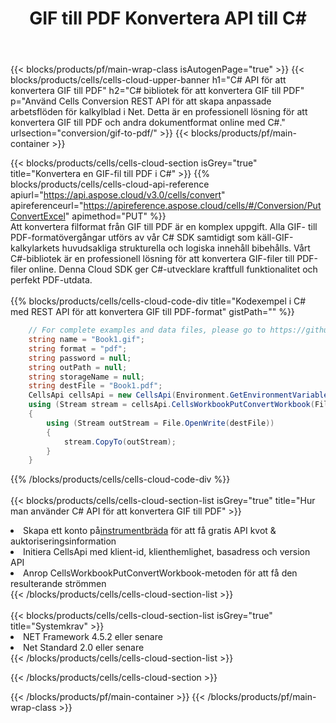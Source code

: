 ﻿---
title:  GIF till PDF Konvertera API till C#
description: " Cloud API:er och SDK:er för Microsoft Excel & OpenOffice Calc. Konvertera kalkylark till fil i annat format."
url: /sv/net/conversion/gif-to-pdf/
---
{{< blocks/products/pf/main-wrap-class isAutogenPage="true" >}}
{{< blocks/products/cells/cells-cloud-upper-banner h1="C# API för att konvertera GIF till PDF" h2="C# bibliotek för att konvertera GIF till PDF" p="Använd Cells Conversion REST API för att skapa anpassade arbetsflöden för kalkylblad i Net. Detta är en professionell lösning för att konvertera GIF till PDF och andra dokumentformat online med C#." urlsection="conversion/gif-to-pdf/" >}}
{{< blocks/products/pf/main-container >}}

{{< blocks/products/cells/cells-cloud-section isGrey="true" title="Konvertera en GIF-fil till PDF i C#" >}}
{{% blocks/products/cells/cells-cloud-api-reference apiurl="https://api.aspose.cloud/v3.0/cells/convert" apireferenceurl="https://apireference.aspose.cloud/cells/#/Conversion/PutConvertExcel" apimethod="PUT" %}}
<br/>
Att konvertera filformat från GIF till PDF är en komplex uppgift. Alla GIF- till PDF-formatövergångar utförs av vår C# SDK samtidigt som käll-GIF-kalkylarkets huvudsakliga strukturella och logiska innehåll bibehålls. Vårt C#-bibliotek är en professionell lösning för att konvertera GIF-filer till PDF-filer online. Denna Cloud SDK ger C#-utvecklare kraftfull funktionalitet och perfekt PDF-utdata.
<br/>
<br/>
{{% blocks/products/cells/cells-cloud-code-div title="Kodexempel i C# med REST API för att konvertera GIF till PDF-format" gistPath="" %}}
 
```cs
    // For complete examples and data files, please go to https://github.com/aspose-cells-cloud/aspose-cells-cloud-dotnet/
    string name = "Book1.gif";
    string format = "pdf";
    string password = null;
    string outPath = null;
    string storageName = null;
    string destFile = "Book1.pdf";
    CellsApi cellsApi = new CellsApi(Environment.GetEnvironmentVariable("ProductClientId"), Environment.GetEnvironmentVariable("ProductClientSecret"));
    using (Stream stream = cellsApi.CellsWorkbookPutConvertWorkbook(File.OpenRead(name), format, password, outPath, storageName))
    {
        using (Stream outStream = File.OpenWrite(destFile))
        {
            stream.CopyTo(outStream);
        }
    }
```
 
{{% /blocks/products/cells/cells-cloud-code-div %}}
<br/>
<br/>
{{< blocks/products/cells/cells-cloud-section-list isGrey="true" title="Hur man använder C# API för att konvertera GIF till PDF" >}}
<li> Skapa ett konto på<a href="https://dashboard.aspose.cloud/">instrumentbräda</a> för att få gratis API kvot & auktoriseringsinformation</li>
<li>Initiera CellsApi med klient-id, klienthemlighet, basadress och version API</li>
<li>Anrop CellsWorkbookPutConvertWorkbook-metoden för att få den resulterande strömmen</li>
{{< /blocks/products/cells/cells-cloud-section-list >}}
<br/>
<br/>
{{< blocks/products/cells/cells-cloud-section-list isGrey="true" title="Systemkrav" >}}
<li>NET Framework 4.5.2 eller senare</li>
<li>Net Standard 2.0 eller senare</li>
{{< /blocks/products/cells/cells-cloud-section-list >}}

{{< /blocks/products/cells/cells-cloud-section >}}

{{< /blocks/products/pf/main-container >}}
{{< /blocks/products/pf/main-wrap-class >}}
